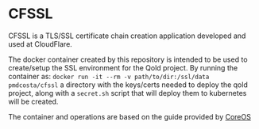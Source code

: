 # CFSSL
CFSSL is a TLS/SSL certificate chain creation application developed and used at CloudFlare.

The docker container created by this repository is intended to be used to create/setup the SSL environment for the Qold project.
By running the container as: `docker run -it --rm -v path/to/dir:/ssl/data pmdcosta/cfssl` a directory with the keys/certs needed to deploy the qold project, along with a `secret.sh` script that will deploy them to kubernetes will be created.

The container and operations are based on the guide provided by [CoreOS](https://coreos.com/os/docs/latest/generate-self-signed-certificates.html)
